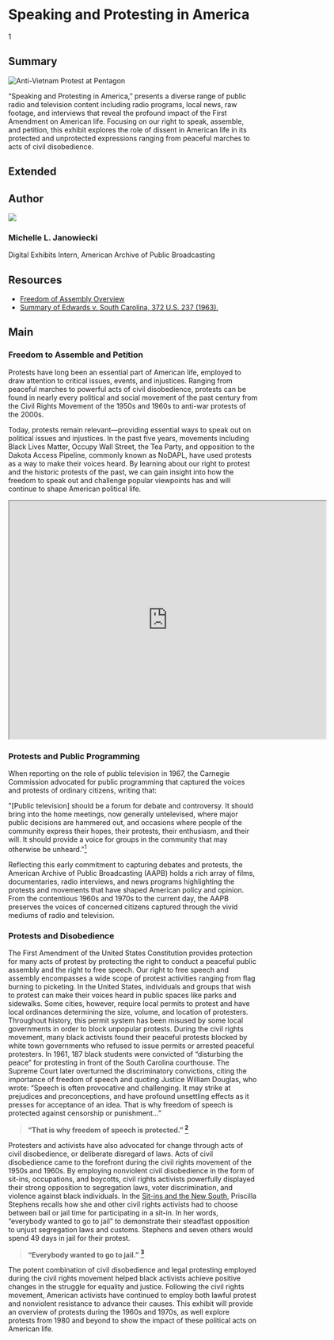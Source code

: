 # Speaking and Protesting in America

1

## Summary

![Anti-Vietnam Protest at Pentagon](https://s3.amazonaws.com/americanarchive.org/exhibits/First_Amendment_Cover.jpg "Anti-Vietnam Protest at Pentagon")

“Speaking and Protesting in America,” presents a diverse range of public radio and television content including radio programs, local news, raw footage, and interviews that reveal the profound impact of the First Amendment on American life. Focusing on our right to speak, assemble, and petition, this exhibit explores the role of dissent in American life in its protected and unprotected expressions ranging from peaceful marches to acts of civil disobedience. 

## Extended

## Author

<img class="img-circle pull-left" src="https://s3.amazonaws.com/americanarchive.org/staff/Staff_Janowiecki.jpg"/>

### Michelle L. Janowiecki
Digital Exhibits Intern, American Archive of Public Broadcasting


## Resources

- [Freedom of Assembly Overview](http://www.newseuminstitute.org/first-amendment-center/topics/freedom-of-assembly/freedom-of-assembly-overview/)
- [Summary of Edwards v. South Carolina, 372 U.S. 237 (1963).](https://www.oyez.org/cases/1962/86)

## Main 

### Freedom to Assemble and Petition

Protests have long been an essential part of American life, employed to draw attention to critical issues, events, and injustices. Ranging from peaceful marches to powerful acts of civil disobedience, protests can be found in nearly every political and social movement of the past century from the Civil Rights Movement of the 1950s and 1960s to anti-war protests of the 2000s.

Today, protests remain relevant—providing essential ways to speak out on political issues and injustices. In the past five years, movements including Black Lives Matter, Occupy Wall Street, the Tea Party, and opposition to the Dakota Access Pipeline, commonly known as NoDAPL, have used protests as a way to make their voices heard. By learning about our right to protest and the historic protests of the past, we can gain insight into how the freedom to speak out and challenge popular viewpoints has and will continue to shape American political life. 

<iframe src="https://www.google.com/maps/d/embed?mid=1nFxvLuqaeMgqi_97zgjHaJgsKx4" width="640" height="480"></iframe>

### Protests and Public Programming


When reporting on the role of public television in 1967, the Carnegie Commission advocated for public programming that captured the voices and protests of ordinary citizens, writing that:


"[Public television] should be a forum for debate and controversy. It should bring into the home meetings, now generally untelevised, where major public decisions are hammered out, and occasions where people of the community express their hopes, their protests, their enthusiasm, and their will. It should provide a voice for groups in the community that may otherwise be unheard."[<sup>1</sup>](/exhibits/first-amendment/notes#1)


Reflecting this early commitment to capturing debates and protests, the American Archive of Public Broadcasting (AAPB) holds a rich array of films, documentaries, radio interviews, and news programs highlighting the protests and movements that have shaped American policy and opinion. From the contentious 1960s and 1970s to the current day, the AAPB preserves the voices of concerned citizens captured through the vivid mediums of radio and television.

### Protests and Disobedience 

The First Amendment of the United States Constitution provides protection for many acts of protest by protecting the right to conduct a peaceful public assembly and the right to free speech. Our right to free speech and assembly encompasses a wide scope of protest activities ranging from flag burning to picketing. In the United States, individuals and groups that wish to protest can make their voices heard in public spaces like parks and sidewalks. Some cities, however, require local permits to protest and have local ordinances determining the size, volume, and location of protesters. Throughout history, this permit system has been misused by some local governments in order to block unpopular protests. During the civil rights movement, many black activists found their peaceful protests blocked by white town governments who refused to issue permits or arrested peaceful protesters. In 1961, 187 black students were convicted of “disturbing the peace” for protesting in front of the South Carolina courthouse. The Supreme Court later overturned the discriminatory convictions, citing the importance of freedom of speech and quoting Justice William Douglas, who wrote: “Speech is often provocative and challenging. It may strike at prejudices and preconceptions, and have profound unsettling effects as it presses for acceptance of an idea. That is why freedom of speech is protected against censorship or punishment...”
	
> **“That is why freedom of speech is protected.” [<sup>2</sup>](/exhibits/first-amendment/notes#2)** 


Protesters and activists have also advocated for change through acts of civil disobedience, or deliberate disregard of laws. Acts of civil disobedience came to the forefront during the civil rights movement of the 1950s and 1960s. By employing nonviolent civil disobedience in the form of sit-ins, occupations, and boycotts, civil rights activists powerfully displayed their strong opposition to segregation laws, voter discrimination, and violence against black individuals. In the <a href="/catalog/cpb-aacip/28-br8mc8rr6z">Sit-ins and the New South</a>, Priscilla Stephens recalls how she and other civil rights activists had to choose between bail or jail time for participating in a sit-in. In her words, “everybody wanted to go to jail” to demonstrate their steadfast opposition to unjust segregation laws and customs. Stephens and seven others would spend 49 days in jail for their protest. 


> **“Everybody wanted to go to jail.” [<sup>3</sup>](/exhibits/first-amendment/notes#3)**


The potent combination of civil disobedience and legal protesting employed during the civil rights movement helped black activists achieve positive changes in the struggle for equality and justice. Following the civil rights movement, American activists have continued to employ both lawful protest and nonviolent resistance to advance their causes. This exhibit will provide an overview of protests during the 1960s and 1970s, as well explore protests from 1980 and beyond to show the impact of these political acts on American life. 



